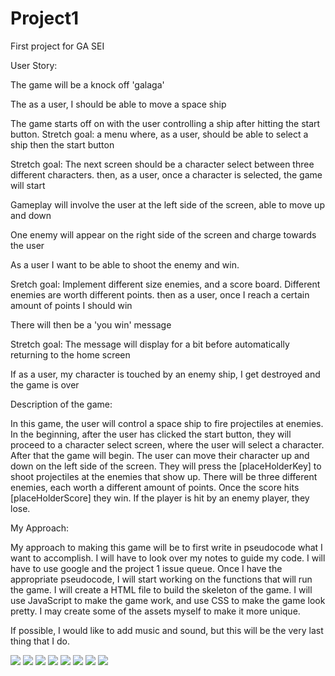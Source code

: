 # Project1
First project for GA SEI


User Story:

The game will be a knock off 'galaga'

The as a user, I should be able to move a space ship

The game starts off on with the user controlling a ship after hitting the start button. Stretch goal: a menu where, as a user, should be able to select a  ship then the start button

Stretch goal: The next screen should be a character select between three different characters. then, as a user, once a character is selected, the game will start

Gameplay will involve the user at the left side of the screen, able to move up and down

One enemy will appear on the right side of the screen and charge towards the user

As a user I want to be able to shoot the enemy and win.

Sretch goal: Implement different size enemies, and a score board. Different enemies are worth different points. then as a user, once I reach a certain amount of points I should win

There will then be a 'you win' message

Stretch goal: The message will display for a bit before automatically returning to the home screen

If as a user, my character is touched by an enemy ship, I get destroyed and the game is over

Description of the game:

In this game, the user will control a space ship to fire projectiles at enemies. In the beginning, after the user has clicked the start button, they will proceed to a character select screen, where the user will select a character. After that the game will begin. The user can move their character up and down on the left side of the screen. They will press the [placeHolderKey] to shoot projectiles at the enemies that show up. There will be three different enemies, each worth a different amount of points. Once the score hits [placeHolderScore] they win. If the player is hit by an enemy player, they lose.

My Approach:

My approach to making this game will be to first write in pseudocode what I want to accomplish. I will have to look over my notes to guide my code. I will have to use google and the project 1 issue queue. Once I have the appropriate pseudocode, I will start working on the functions that will run the game. I will create a HTML file to build the skeleton of the game. I will use JavaScript to make the game work, and use CSS to make the game look pretty. I may create some of the assets myself to make it more unique.

If possible, I would like to add music and sound, but this will be the very last thing that I do.


![](Img/1.jpg)
![](Img/2.jpg)
![](Img/3.jpg)
![](Img/4.jpg)
![](Img/5.jpg)
![](Img/6.jpg)
![](Img/Loss_Screen.jpg)
![](Img/Win_Screen.jpg)